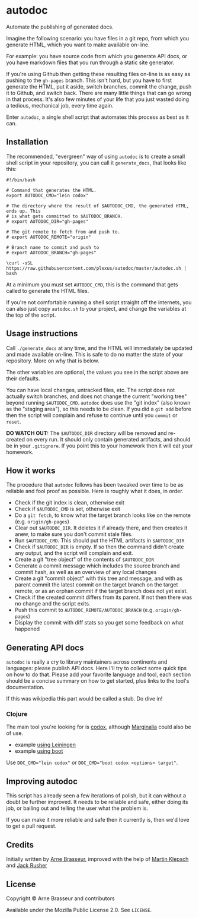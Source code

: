 # autodoc

Automate the publishing of generated docs.

Imagine the following scenario: you have files in a git repo, from which you generate HTML, which you want to make available on-line.

For example: you have source code from which you generate API docs, or you have markdown files that you run through a static site generator.

If you're using Github then getting these resulting files on-line is as easy as pushing to the `gh-pages` branch. This isn't hard, but you have to first generate the HTML, put it aside, switch branches, commit the change, push it to Github, and switch back. There are many little things that can go wrong in that process. It's also few minutes of your life that you just wasted doing a tedious, mechanical job, every time again.

Enter `autodoc`, a single shell script that automates this process as best as it can.

## Installation

The recommended, "evergreen" way of using `autodoc` is to create a small shell script in your repository, you can call it `generate_docs`, that looks like this:

``` shell
#!/bin/bash

# Command that generates the HTML.
export AUTODOC_CMD="lein codox"

# The directory where the result of $AUTODOC_CMD, the generated HTML, ends up. This
# is what gets committed to $AUTODOC_BRANCH.
# export AUTODOC_DIR="gh-pages"

# The git remote to fetch from and push to. 
# export AUTODOC_REMOTE="origin"

# Branch name to commit and push to
# export AUTODOC_BRANCH="gh-pages"

\curl -sSL https://raw.githubusercontent.com/plexus/autodoc/master/autodoc.sh | bash
```

At a minimum you must set `AUTODOC_CMD`, this is the command that gets called to generate the HTML files.

If you're not comfortable running a shell script straight off the internets, you
can also just copy `autodoc.sh` to your project, and change the variables at the
top of the script.

## Usage instructions

Call `./generate_docs` at any time, and the HTML will immediately be updated and made available on-line. This is safe to do no matter the state of your repository. More on why that is below.

The other variables are optional, the values you see in the script above are their defaults.

You can have local changes, untracked files, etc. The script does not actually switch branches, and does not change the current "working tree" beyond running `$AUTODOC_CMD`. `autodoc` does use the "git index" (also known as the "staging area"), so this needs to be clean. If you did a `git add` before then the script will complain and refuse to continue until you `commit` or `reset`.

**DO WATCH OUT:** The `$AUTODOC_DIR` directory will be removed and re-created on every run. It should only contain generated artifacts, and should be in your `.gitignore`. If you point this to your homework then it will eat your homework.

## How it works

The procedure that `autodoc` follows has been tweaked over time to be as reliable and fool proof as possible. Here is roughly what it does, in order.

- Check if the git index is clean, otherwise exit
- Check if `$AUTODOC_CMD` is set, otherwise exit
- Do a `git fetch`, to know what the target branch looks like on the remote (e.g. `origin/gh-pages`)
- Clear out `$AUTODOC_DIR`. It deletes it if already there, and then creates it anew, to make sure you don't commit stale files.
- Run `$AUTODOC_CMD`. This should put the HTML artifacts in `$AUTODOC_DIR`
- Check if `$AUTODOC_DIR` is empty. If so then the command didn't create any output, and the script will complain and exit.
- Create a git "tree object" of the contents of `$AUTODOC_DIR`
- Generate a commit message which includes the source branch and commit hash, as well as an overview of any local changes
- Create a git "commit object" with this tree and message, and with as parent commit the latest commit on the target branch on the target remote, or as an orphan commit if the target branch does not yet exist.
- Check if the created commit differs from its parent. If not then there was no change and the script exits.
- Push this commit to `AUTODOC_REMOTE/AUTODOC_BRANCH` (e.g. `origin/gh-pages`)
- Display the commit with diff stats so you get some feedback on what happened

## Generating API docs

`autodoc` is really a cry to library maintainers across continents and languages: please publish API docs. Here I'll try to collect some quick tips on how to do that. Please add your favorite language and tool, each section should be a concise summary on how to get started, plus links to the tool's documentation. 

If this was wikipedia this part would be called a stub. Do dive in! 

### Clojure

The main tool you're looking for is [codox](https://github.com/weavejester/codox), although [Marginalia](https://github.com/gdeer81/marginalia) could also be of use.

- example [using Leiningen](https://github.com/lambdaisland/uri/blob/master/project.clj)
- example [using boot](https://github.com/martinklepsch/derivatives/blob/1f4cc704dec11be301b790e204fc90c7fe18b293/build.boot#L48-L51)

Use `DOC_CMD="lein codox"` or `DOC_CMD="boot codox <options> target"`. 

## Improving autodoc

This script has already seen a few iterations of polish, but it can without a doubt be further improved. It needs to be reliable and safe, either doing its job, or bailing out and telling the user what the problem is.

If you can make it more reliable and safe then it currently is, then we'd love to get a pull request.

## Credits

Initially written by [Arne Brasseur](https://twitter.com/plexus), improved with the help of [Martin Klepsch](http://twitter.com/jackrusher/) and [Jack Rusher](http://twitter.com/martinklepsch/)

## License

Copyright &copy; Arne Brasseur and contributors

Available under the Mozilla Public License 2.0. See `LICENSE`.
